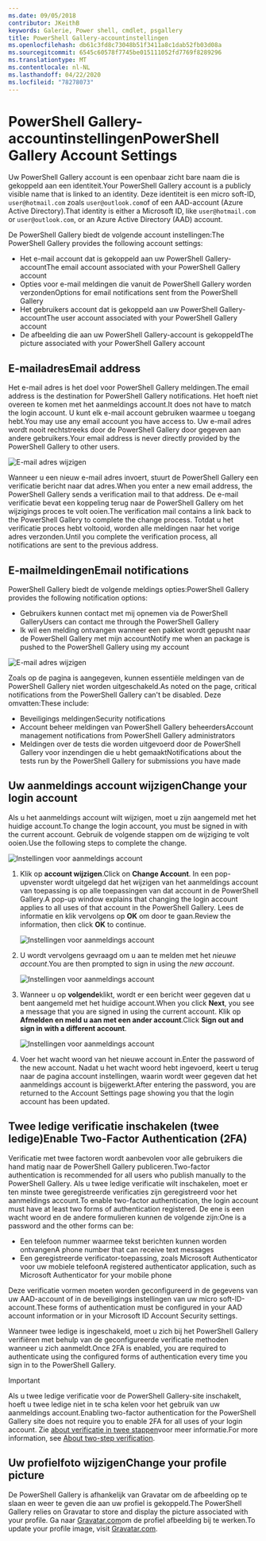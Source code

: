```yaml
---
ms.date: 09/05/2018
contributor: JKeithB
keywords: Galerie, Power shell, cmdlet, psgallery
title: PowerShell Gallery-accountinstellingen
ms.openlocfilehash: db61c3fd8c73048b51f3411a8c1dab52fb03d08a
ms.sourcegitcommit: 6545c60578f7745be015111052fd7769f8289296
ms.translationtype: MT
ms.contentlocale: nl-NL
ms.lasthandoff: 04/22/2020
ms.locfileid: "78278073"
---
```

# <a name="powershell-gallery-account-settings"></a><span data-ttu-id="f7784-103">PowerShell Gallery-accountinstellingen</span><span class="sxs-lookup"><span data-stu-id="f7784-103">PowerShell Gallery Account Settings</span></span>

<span data-ttu-id="f7784-104">Uw PowerShell Gallery account is een openbaar zicht bare naam die is gekoppeld aan een identiteit.</span><span class="sxs-lookup"><span data-stu-id="f7784-104">Your PowerShell Gallery account is a publicly visible name that is linked to an identity.</span></span> <span data-ttu-id="f7784-105">Deze identiteit is een micro soft-ID, `user@hotmail.com` zoals `user@outlook.com`of of een AAD-account (Azure Active Directory).</span><span class="sxs-lookup"><span data-stu-id="f7784-105">That identity is either a Microsoft ID, like `user@hotmail.com` or `user@outlook.com`, or an Azure Active Directory (AAD) account.</span></span>

<span data-ttu-id="f7784-106">De PowerShell Gallery biedt de volgende account instellingen:</span><span class="sxs-lookup"><span data-stu-id="f7784-106">The PowerShell Gallery provides the following account settings:</span></span>

- <span data-ttu-id="f7784-107">Het e-mail account dat is gekoppeld aan uw PowerShell Gallery-account</span><span class="sxs-lookup"><span data-stu-id="f7784-107">The email account associated with your PowerShell Gallery account</span></span>
- <span data-ttu-id="f7784-108">Opties voor e-mail meldingen die vanuit de PowerShell Gallery worden verzonden</span><span class="sxs-lookup"><span data-stu-id="f7784-108">Options for email notifications sent from the PowerShell Gallery</span></span>
- <span data-ttu-id="f7784-109">Het gebruikers account dat is gekoppeld aan uw PowerShell Gallery-account</span><span class="sxs-lookup"><span data-stu-id="f7784-109">The user account associated with your PowerShell Gallery account</span></span>
- <span data-ttu-id="f7784-110">De afbeelding die aan uw PowerShell Gallery-account is gekoppeld</span><span class="sxs-lookup"><span data-stu-id="f7784-110">The picture associated with your PowerShell Gallery account</span></span>

## <a name="email-address"></a><span data-ttu-id="f7784-111">E-mailadres</span><span class="sxs-lookup"><span data-stu-id="f7784-111">Email address</span></span>

<span data-ttu-id="f7784-112">Het e-mail adres is het doel voor PowerShell Gallery meldingen.</span><span class="sxs-lookup"><span data-stu-id="f7784-112">The email address is the destination for PowerShell Gallery notifications.</span></span> <span data-ttu-id="f7784-113">Het hoeft niet overeen te komen met het aanmeldings account.</span><span class="sxs-lookup"><span data-stu-id="f7784-113">It does not have to match the login account.</span></span> <span data-ttu-id="f7784-114">U kunt elk e-mail account gebruiken waarmee u toegang hebt.</span><span class="sxs-lookup"><span data-stu-id="f7784-114">You may use any email account you have access to.</span></span> <span data-ttu-id="f7784-115">Uw e-mail adres wordt nooit rechtstreeks door de PowerShell Gallery door gegeven aan andere gebruikers.</span><span class="sxs-lookup"><span data-stu-id="f7784-115">Your email address is never directly provided by the PowerShell Gallery to other users.</span></span>

![E-mail adres wijzigen](media/managing-account/PSGallery_AcccountEmailAddress.png)

<span data-ttu-id="f7784-117">Wanneer u een nieuw e-mail adres invoert, stuurt de PowerShell Gallery een verificatie bericht naar dat adres.</span><span class="sxs-lookup"><span data-stu-id="f7784-117">When you enter a new email address, the PowerShell Gallery sends a verification mail to that address.</span></span> <span data-ttu-id="f7784-118">De e-mail verificatie bevat een koppeling terug naar de PowerShell Gallery om het wijzigings proces te volt ooien.</span><span class="sxs-lookup"><span data-stu-id="f7784-118">The verification mail contains a link back to the PowerShell Gallery to complete the change process.</span></span> <span data-ttu-id="f7784-119">Totdat u het verificatie proces hebt voltooid, worden alle meldingen naar het vorige adres verzonden.</span><span class="sxs-lookup"><span data-stu-id="f7784-119">Until you complete the verification process, all notifications are sent to the previous address.</span></span>

## <a name="email-notifications"></a><span data-ttu-id="f7784-120">E-mailmeldingen</span><span class="sxs-lookup"><span data-stu-id="f7784-120">Email notifications</span></span>

<span data-ttu-id="f7784-121">PowerShell Gallery biedt de volgende meldings opties:</span><span class="sxs-lookup"><span data-stu-id="f7784-121">PowerShell Gallery provides the following notification options:</span></span>

- <span data-ttu-id="f7784-122">Gebruikers kunnen contact met mij opnemen via de PowerShell Gallery</span><span class="sxs-lookup"><span data-stu-id="f7784-122">Users can contact me through the PowerShell Gallery</span></span>
- <span data-ttu-id="f7784-123">Ik wil een melding ontvangen wanneer een pakket wordt gepusht naar de PowerShell Gallery met mijn account</span><span class="sxs-lookup"><span data-stu-id="f7784-123">Notify me when an package is pushed to the PowerShell Gallery using my account</span></span>

![E-mail adres wijzigen](media/managing-account/PSGallery_AccountEmailOptions.png)

<span data-ttu-id="f7784-125">Zoals op de pagina is aangegeven, kunnen essentiële meldingen van de PowerShell Gallery niet worden uitgeschakeld.</span><span class="sxs-lookup"><span data-stu-id="f7784-125">As noted on the page, critical notifications from the PowerShell Gallery can't be disabled.</span></span>
<span data-ttu-id="f7784-126">Deze omvatten:</span><span class="sxs-lookup"><span data-stu-id="f7784-126">These include:</span></span>

- <span data-ttu-id="f7784-127">Beveiligings meldingen</span><span class="sxs-lookup"><span data-stu-id="f7784-127">Security notifications</span></span>
- <span data-ttu-id="f7784-128">Account beheer meldingen van PowerShell Gallery beheerders</span><span class="sxs-lookup"><span data-stu-id="f7784-128">Account management notifications from PowerShell Gallery administrators</span></span>
- <span data-ttu-id="f7784-129">Meldingen over de tests die worden uitgevoerd door de PowerShell Gallery voor inzendingen die u hebt gemaakt</span><span class="sxs-lookup"><span data-stu-id="f7784-129">Notifications about the tests run by the PowerShell Gallery for submissions you have made</span></span>

## <a name="change-your-login-account"></a><span data-ttu-id="f7784-130">Uw aanmeldings account wijzigen</span><span class="sxs-lookup"><span data-stu-id="f7784-130">Change your login account</span></span>

<span data-ttu-id="f7784-131">Als u het aanmeldings account wilt wijzigen, moet u zijn aangemeld met het huidige account.</span><span class="sxs-lookup"><span data-stu-id="f7784-131">To change the login account, you must be signed in with the current account.</span></span> <span data-ttu-id="f7784-132">Gebruik de volgende stappen om de wijziging te volt ooien.</span><span class="sxs-lookup"><span data-stu-id="f7784-132">Use the following steps to complete the change.</span></span>

![Instellingen voor aanmeldings account](media/managing-account/PSGallery_LoginAccountSettings.png)

1. <span data-ttu-id="f7784-134">Klik op **account wijzigen**.</span><span class="sxs-lookup"><span data-stu-id="f7784-134">Click on **Change Account**.</span></span> <span data-ttu-id="f7784-135">In een pop-upvenster wordt uitgelegd dat het wijzigen van het aanmeldings account van toepassing is op alle toepassingen van dat account in de PowerShell Gallery.</span><span class="sxs-lookup"><span data-stu-id="f7784-135">A pop-up window explains that changing the login account applies to all uses of that account in the PowerShell Gallery.</span></span> <span data-ttu-id="f7784-136">Lees de informatie en klik vervolgens op **OK** om door te gaan.</span><span class="sxs-lookup"><span data-stu-id="f7784-136">Review the information, then click **OK** to continue.</span></span>

   ![Instellingen voor aanmeldings account](media/managing-account/PSGallery_LoginAccountChange-1.png)

2. <span data-ttu-id="f7784-138">U wordt vervolgens gevraagd om u aan te melden met het _nieuwe account_.</span><span class="sxs-lookup"><span data-stu-id="f7784-138">You are then prompted to sign in using the _new account_.</span></span>

   ![Instellingen voor aanmeldings account](media/managing-account/PSGallery_LoginAccountChange-2.png)

3. <span data-ttu-id="f7784-140">Wanneer u op **volgende**klikt, wordt er een bericht weer gegeven dat u bent aangemeld met het huidige account.</span><span class="sxs-lookup"><span data-stu-id="f7784-140">When you click **Next**, you see a message that you are signed in using the current account.</span></span>
   <span data-ttu-id="f7784-141">Klik op **Afmelden en meld u aan met een ander account**.</span><span class="sxs-lookup"><span data-stu-id="f7784-141">Click **Sign out and sign in with a different account**.</span></span>

   ![Instellingen voor aanmeldings account](media/managing-account/PSGallery_LoginAccountChange-3.png)

4. <span data-ttu-id="f7784-143">Voer het wacht woord van het nieuwe account in.</span><span class="sxs-lookup"><span data-stu-id="f7784-143">Enter the password of the new account.</span></span> <span data-ttu-id="f7784-144">Nadat u het wacht woord hebt ingevoerd, keert u terug naar de pagina account instellingen, waarin wordt weer gegeven dat het aanmeldings account is bijgewerkt.</span><span class="sxs-lookup"><span data-stu-id="f7784-144">After entering the password, you are returned to the Account Settings page showing you that the login account has been updated.</span></span>


## <a name="enable-two-factor-authentication-2fa"></a><span data-ttu-id="f7784-145">Twee ledige verificatie inschakelen (twee ledige)</span><span class="sxs-lookup"><span data-stu-id="f7784-145">Enable Two-Factor Authentication (2FA)</span></span>

<span data-ttu-id="f7784-146">Verificatie met twee factoren wordt aanbevolen voor alle gebruikers die hand matig naar de PowerShell Gallery publiceren.</span><span class="sxs-lookup"><span data-stu-id="f7784-146">Two-factor authentication is recommended for all users who publish manually to the PowerShell Gallery.</span></span> <span data-ttu-id="f7784-147">Als u twee ledige verificatie wilt inschakelen, moet er ten minste twee geregistreerde verificaties zijn geregistreerd voor het aanmeldings account.</span><span class="sxs-lookup"><span data-stu-id="f7784-147">To enable two-factor authentication, the login account must have at least two forms of authentication registered.</span></span> <span data-ttu-id="f7784-148">De ene is een wacht woord en de andere formulieren kunnen de volgende zijn:</span><span class="sxs-lookup"><span data-stu-id="f7784-148">One is a password and the other forms can be:</span></span>

- <span data-ttu-id="f7784-149">Een telefoon nummer waarmee tekst berichten kunnen worden ontvangen</span><span class="sxs-lookup"><span data-stu-id="f7784-149">A phone number that can receive text messages</span></span>
- <span data-ttu-id="f7784-150">Een geregistreerde verificator-toepassing, zoals Microsoft Authenticator voor uw mobiele telefoon</span><span class="sxs-lookup"><span data-stu-id="f7784-150">A registered authenticator application, such as Microsoft Authenticator for your mobile phone</span></span>

<span data-ttu-id="f7784-151">Deze verificatie vormen moeten worden geconfigureerd in de gegevens van uw AAD-account of in de beveiligings instellingen van uw micro soft-ID-account.</span><span class="sxs-lookup"><span data-stu-id="f7784-151">These forms of authentication must be configured in your AAD account information or in your Microsoft ID Account Security settings.</span></span>

<span data-ttu-id="f7784-152">Wanneer twee ledige is ingeschakeld, moet u zich bij het PowerShell Gallery verifiëren met behulp van de geconfigureerde verificatie methoden wanneer u zich aanmeldt.</span><span class="sxs-lookup"><span data-stu-id="f7784-152">Once 2FA is enabled, you are required to authenticate using the configured forms of authentication every time you sign in to the PowerShell Gallery.</span></span>

> [!IMPORTANT]
> <span data-ttu-id="f7784-153">Als u twee ledige verificatie voor de PowerShell Gallery-site inschakelt, hoeft u twee ledige niet in te scha kelen voor het gebruik van uw aanmeldings account.</span><span class="sxs-lookup"><span data-stu-id="f7784-153">Enabling two-factor authentication for the PowerShell Gallery site does not require you to enable 2FA for all uses of your login account.</span></span> <span data-ttu-id="f7784-154">Zie [about verificatie in twee stappen](https://support.microsoft.com/help/12408/microsoft-account-about-two-step-verification)voor meer informatie.</span><span class="sxs-lookup"><span data-stu-id="f7784-154">For more information, see [About two-step verification](https://support.microsoft.com/help/12408/microsoft-account-about-two-step-verification).</span></span>

## <a name="change-your-profile-picture"></a><span data-ttu-id="f7784-155">Uw profielfoto wijzigen</span><span class="sxs-lookup"><span data-stu-id="f7784-155">Change your profile picture</span></span>

<span data-ttu-id="f7784-156">De PowerShell Gallery is afhankelijk van Gravatar om de afbeelding op te slaan en weer te geven die aan uw profiel is gekoppeld.</span><span class="sxs-lookup"><span data-stu-id="f7784-156">The PowerShell Gallery relies on Gravatar to store and display the picture associated with your profile.</span></span> <span data-ttu-id="f7784-157">Ga naar [Gravatar.com](http://www.gravatar.com/)om de profiel afbeelding bij te werken.</span><span class="sxs-lookup"><span data-stu-id="f7784-157">To update your profile image, visit [Gravatar.com](http://www.gravatar.com/).</span></span>
